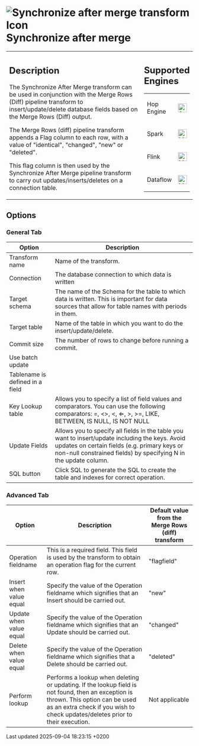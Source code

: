 <div id="header">

# <span class="image image-doc-icon">![Synchronize after merge transform Icon](../assets/images/transforms/icons/synchronizeaftermerge.svg)</span> Synchronize after merge

</div>

<div id="content">

<div id="preamble">

<div class="sectionbody">

<table>
<colgroup>
<col style="width: 75%" />
<col style="width: 25%" />
</colgroup>
<tbody>
<tr class="odd">
<td><div class="content">
<div class="sect1">
<h2 id="_description">Description</h2>
<div class="sectionbody">
<div class="paragraph">
<p>The Synchronize After Merge transform can be used in conjunction with the Merge Rows (Diff) pipeline transform to insert/update/delete database fields based on the Merge Rows (Diff) output.</p>
</div>
<div class="paragraph">
<p>The Merge Rows (diff) pipeline transform appends a Flag column to each row, with a value of &quot;identical&quot;, &quot;changed&quot;, &quot;new&quot; or &quot;deleted&quot;.</p>
</div>
<div class="paragraph">
<p>This flag column is then used by the Synchronize After Merge pipeline transform to carry out updates/inserts/deletes on a connection table.</p>
</div>
</div>
</div>
</div></td>
<td><div class="content">
<div class="sect1">
<h2 id="_supported_engines">Supported Engines</h2>
<div class="sectionbody">
<table>
<tbody>
<tr class="odd">
<td><p>Hop Engine</p></td>
<td><div class="content">
<div class="paragraph">
<p><span class="image"><img src="../assets/images/check_mark.svg" alt="Supported" width="24" /></span></p>
</div>
</div></td>
</tr>
<tr class="even">
<td><p>Spark</p></td>
<td><div class="content">
<div class="paragraph">
<p><span class="image"><img src="../assets/images/question_mark.svg" alt="Maybe Supported" width="24" /></span></p>
</div>
</div></td>
</tr>
<tr class="odd">
<td><p>Flink</p></td>
<td><div class="content">
<div class="paragraph">
<p><span class="image"><img src="../assets/images/question_mark.svg" alt="Maybe Supported" width="24" /></span></p>
</div>
</div></td>
</tr>
<tr class="even">
<td><p>Dataflow</p></td>
<td><div class="content">
<div class="paragraph">
<p><span class="image"><img src="../assets/images/question_mark.svg" alt="Maybe Supported" width="24" /></span></p>
</div>
</div></td>
</tr>
</tbody>
</table>
</div>
</div>
</div></td>
</tr>
</tbody>
</table>

</div>

</div>

<div class="sect1">

## Options

<div class="sectionbody">

<div class="sect2">

### General Tab

| Option                          | Description                                                                                                                                                                                                          |
| ------------------------------- | -------------------------------------------------------------------------------------------------------------------------------------------------------------------------------------------------------------------- |
| Transform name                  | Name of the transform.                                                                                                                                                                                               |
| Connection                      | The database connection to which data is written                                                                                                                                                                     |
| Target schema                   | The name of the Schema for the table to which data is written. This is important for data sources that allow for table names with periods in them.                                                                   |
| Target table                    | Name of the table in which you want to do the insert/update/delete.                                                                                                                                                  |
| Commit size                     | The number of rows to change before running a commit.                                                                                                                                                                |
| Use batch update                |                                                                                                                                                                                                                      |
| Tablename is defined in a field |                                                                                                                                                                                                                      |
| Key Lookup table                | Allows you to specify a list of field values and comparators. You can use the following comparators: =, \<\>, \<, ⇐, \>, \>=, LIKE, BETWEEN, IS NULL, IS NOT NULL                                                    |
| Update Fields                   | Allows you to specify all fields in the table you want to insert/update including the keys. Avoid updates on certain fields (e.g. primary keys or non-null constrained fields) by specifying N in the update column. |
| SQL button                      | Click SQL to generate the SQL to create the table and indexes for correct operation.                                                                                                                                 |

</div>

<div class="sect2">

### Advanced Tab

| Option                  | Description                                                                                                                                                                                                          | Default value from the Merge Rows (diff) transform |
| ----------------------- | -------------------------------------------------------------------------------------------------------------------------------------------------------------------------------------------------------------------- | -------------------------------------------------- |
| Operation fieldname     | This is a required field. This field is used by the transform to obtain an operation flag for the current row.                                                                                                       | "flagfield"                                        |
| Insert when value equal | Specify the value of the Operation fieldname which signifies that an Insert should be carried out.                                                                                                                   | "new"                                              |
| Update when value equal | Specify the value of the Operation fieldname which signifies that an Update should be carried out.                                                                                                                   | "changed"                                          |
| Delete when value equal | Specify the value of the Operation fieldname which signifies that a Delete should be carried out.                                                                                                                    | "deleted"                                          |
| Perform lookup          | Performs a lookup when deleting or updating. If the lookup field is not found, then an exception is thrown. This option can be used as an extra check if you wish to check updates/deletes prior to their execution. | Not applicable                                     |

</div>

</div>

</div>

</div>

<div id="footer">

<div id="footer-text">

Last updated 2025-09-04 18:23:15 +0200

</div>

</div>
